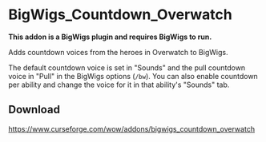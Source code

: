 # BigWigs_Countdown_Overwatch

**This addon is a BigWigs plugin and requires BigWigs to run.**

Adds countdown voices from the heroes in Overwatch to BigWigs.

The default countdown voice is set in "Sounds" and the pull countdown voice in
"Pull" in the BigWigs options (`/bw`). You can also enable countdown per
ability and change the voice for it in that ability's "Sounds" tab.

## Download

<https://www.curseforge.com/wow/addons/bigwigs_countdown_overwatch>
